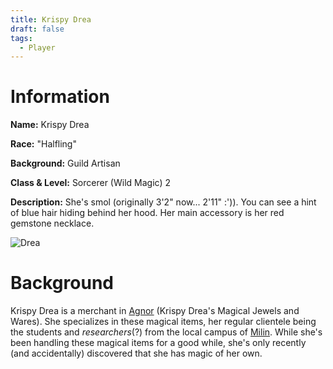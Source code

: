```yaml
---
title: Krispy Drea
draft: false
tags:
  - Player
---
```

# Information
**Name:** Krispy Drea 

**Race:** "Halfling" 

**Background:** Guild Artisan 

**Class & Level:** Sorcerer (Wild Magic) 2 

**Description:** She's smol (originally 3'2" now... 2'11" :')). You can see a hint of blue hair hiding behind her hood. Her main accessory is her red gemstone necklace.

![Drea](images/Krispy.png)

# Background
Krispy Drea is a merchant in [Agnor](5.%20Locations/Agnor/Agnor.md) (Krispy Drea's Magical Jewels and Wares). She specializes in these magical items, her regular clientele being the students and _researchers_(?) from the local campus of [Milin](Milin). While she's been handling these magical items for a good while, she's only recently (and accidentally) discovered that she has magic of her own.